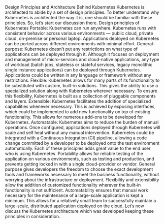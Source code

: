 Design Principles and Architecture Behind Kubernetes
Kubernetes is architected to abide by a set of design principles. To better understand why Kubernetes is architected the way it is, one should be familiar with these principles. So, let’s start our discussion there.
Design principles of Kubernetes
Portable: Kubernetes can run anywhere. Kubernetes runs with consistent behavior across various environments — public cloud, private cloud, on-premise or personal laptop. Applications deployed on Kubernetes can be ported across different environments with minimal effort.
General-purpose: Kubernetes doesn’t put any restrictions on what type of applications can be deployed through it. Although it focuses on deployment and management of micro-services and cloud-native applications, any type of workload (batch jobs, stateless or stateful services, legacy monolithic single instance applications) can be deployed through Kubernetes. Applications could be written in any language or framework without any restrictions.
Flexible: Kubernetes allows for many parts of its functionality to be substituted with custom, built-in solutions. This gives the ability to use a specialized solution along with Kubernetes wherever necessary. To ensure this flexibility, Kubernetes is built as a collection of pluggable components and layers.
Extensible: Kubernetes facilitates the addition of specialized capabilities whenever necessary. This is achieved by exposing interfaces, which could be implemented to add new functionality on top of existing functionality. This allows for numerous add-ons to be developed for Kubernetes.
Automatable: Kubernetes aims to reduce the burden of manual operations. Once configured, applications deployed through Kubernetes will scale and self heal without any manual intervention. Kubernetes could be integrated with a Continuous Integration (CI) pipeline, allowing a code change committed by a developer to be deployed onto the test environment automatically.
Each of these principles adds great value to the end user who is using Kubernetes. Portability allows for reliable testing of the application on various environments, such as testing and production, and prevents getting locked in with a single cloud-provider or vendor.
General purpose gives developers the freedom to choose the exact development tools and frameworks necessary to meet the business functionality, without worrying about the infrastructure or deployment.
Flexibility and extensibility allow the addition of customized functionality wherever the built-in functionality is not sufficient.
Automatability ensures that manual work necessary for the maintenance of a large-scale application is kept a minimum. This allows for a relatively small team to successfully maintain a large-scale, distributed application deployed on the cloud.
Let’s now discuss the Kubernetes architecture which was developed keeping these principles in consideration.